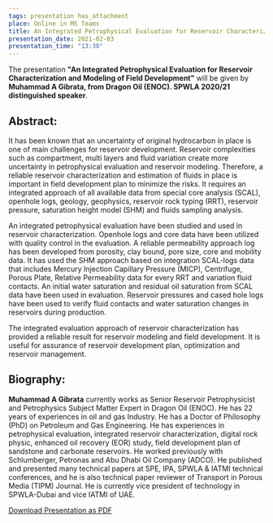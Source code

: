 ```yaml
---
tags: presentation has_attachment
place: Online in MS Teams
title: An Integrated Petrophysical Evaluation for Reservoir Characterization and Modeling of Field Development (Muhammad A Gibrata, Dragon Oil (ENOC))
presentation_date: 2021-02-03
presentation_time: "13:30"
---
```

The presentation **"An Integrated Petrophysical Evaluation for Reservoir Characterization and Modeling of Field Development"** will be given by **Muhammad A Gibrata, from Dragon Oil (ENOC). SPWLA 2020/21 distinguished speaker**.
 
## Abstract:

It has been known that an uncertainty of original hydrocarbon in place is one of main challenges for reservoir development. Reservoir complexities such as compartment, multi layers and fluid variation create more uncertainty in petrophysical evaluation and reservoir modeling. Therefore, a reliable reservoir characterization and estimation of fluids in place is important in field development plan to minimize the risks. It requires an integrated approach of all available data from special core analysis (SCAL), openhole logs, geology, geophysics, reservoir rock typing (RRT), reservoir pressure, saturation height model (SHM) and fluids sampling analysis.

An integrated petrophysical evaluation have been studied and used in reservoir characterization. Openhole logs and core data have been utilized with quality control in the evaluation. A reliable permeability approach log has been developed from porosity, clay bound, pore size, core and mobility data. It has used the SHM approach based on integration SCAL-logs data that includes Mercury Injection Capillary Pressure (MICP), Centrifuge, Porous Plate, Relative Permeability data for every RRT and variation fluid contacts. An initial water saturation and residual oil saturation from SCAL data have been used in evaluation. Reservoir pressures and cased hole logs have been used to verify fluid contacts and water saturation changes in reservoirs during production.

The integrated evaluation approach of reservoir characterization has provided a reliable result for reservoir modeling and field development. It is useful for assurance of reservoir development plan, optimization and reservoir management.

 
## Biography:
 
**Muhammad A Gibrata** currently works as Senior Reservoir Petrophysicist and Petrophysics Subject Matter Expert in Dragon Oil (ENOC). He has 22 years of experiences in oil and gas Industry. He has a Doctor of Philosophy (PhD) on Petroleum and Gas Engineering. He has experiences in petrophysical evaluation, integrated reservoir characterization, digital rock physic, enhanced oil recovery (EOR) study, field development plan of sandstone and carbonate reservoirs. He worked previously with Schlumberger, Petronas and Abu Dhabi Oil Company (ADCO). He published and presented many technical papers at SPE, IPA, SPWLA & IATMI technical conferences, and he is also technical paper reviewer of Transport in Porous Media (TIPM) Journal. He is currently vice president of technology in SPWLA-Dubai and vice IATMI of UAE.

<a class="button button--primary button--pill" href="/assets/archive/Petrophysics_for_Reservoir_Characterization_SPWLA-GDS_3Feb2021_430PM_4N.pdf">Download Presentation as PDF</a>
